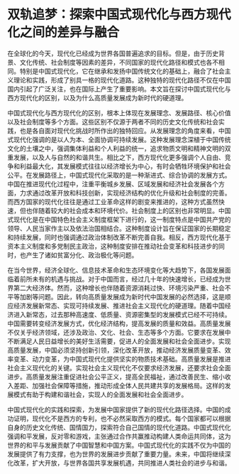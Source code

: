 # 双轨追梦：探索中国式现代化与西方现代化之间的差异与融合 

​		在全球化的今天，现代化已经成为世界各国普遍追求的目标。但是，由于历史背景、文化传统、社会制度等因素的差异，不同国家的现代化路径和模式也各不相同。特别是中国式现代化，它在继承和发扬中国传统文化的基础上，融合了社会主义理论和实践，形成了别具一格的现代化道路。这种独特的现代化路径不仅在中国国内引起了广泛关注，也在国际上产生了重要影响。本文旨在探讨中国式现代化与西方现代化的区别，以及为什么高质量发展成为新时代的硬道理。 

​		中国式现代化与西方现代化的区别，根本上体现在发展理念、发展路径、核心价值以及社会制度等多个方面。这些区别不仅源于两者不同的历史文化传统和社会实践，也是各自面对现代化挑战时所作出的独特回应。从发展理念的角度来看，中国式现代化强调的是以人为本、全面协调可持续发展。这种发展理念深植于中国传统文化的土壤之中，强调集体利益和个人利益的统一，追求物质文明和精神文明的双重发展，以及人与自然的和谐共生。相比之下，西方现代化更多强调个人自由、竞争和利益最大化，其发展模式往往以经济增长为中心，有时会牺牲环境保护和社会公平。在发展路径上，中国式现代化采取的是一种渐进式、综合协调的发展方式。中国在推进现代化过程中，注重平衡城乡发展、区域发展和经济社会发展各个方面，力求通过改革开放和科技创新，实现经济结构的优化升级和社会制度的完善。而西方国家的现代化往往是通过工业革命这样的剧变来推进的，这种方式虽然快速，但也伴随着较大的社会成本和环境代价。社会制度上的区别也非常明显。中国式现代化是在中国特色社会主义制度框架下进行的，这一制度特点是中国共产党的领导、人民当家作主以及依法治国相结合。这种制度设计旨在保证国家的长期稳定和持续发展，同时也强调通过政治体制改革不断完善自我。相反，西方现代化基于资本主义制度和多党制民主政治，这种制度安排在推动社会变革和科技进步的同时，也产生了诸如贫富分化、政治极化等问题。 

​		在当今世界，经济全球化、信息技术革命和生态环境变化等大趋势下，各国发展面临着前所未有的机遇与挑战。对于中国而言，经过几十年的快速增长，已经成为世界第二大经济体。然而，这种增长也伴随着资源消耗过快、环境污染严重、社会不平等加剧等问题。因此，转向高质量发展成为新时代中国发展的必然选择，这是顺应经济发展新常态、实现可持续发展、推进社会主义现代化的硬道理。随着中国经济进入新常态，过去那种高速度、低质量、资源密集型的发展模式已经不可持续。中国需要转变经济发展方式，优化经济结构，提高发展的质量和效益。高质量发展不仅关乎经济领域，还涉及政治、文化、社会、生态等多个方面。它要求在发展中不断满足人民日益增长的美好生活需要，促进人的全面发展和社会全面进步。实现高质量发展，中国必须坚持创新引领，深化改革开放，推动经济发展质量变革、效率变革、动力变革，为中国式现代化提供坚实的物质技术基础。高质量发展是推进社会主义现代化的关键。实现社会主义现代化不仅要求经济发展，还要求社会全面进步。高质量发展注重促进社会公平正义，提高全民福祉，通过改善民生、缩小收入差距、加强社会保障等措施，推动形成全体人民共建共享的发展格局。这样的发展模式有助于构建和谐社会，实现人的全面发展和社会全面进步。 

​		中国式现代化的实践和探索，为发展中国家提供了新的现代化路径选择。中国的成功证明，现代化不是西方的专利，也不必然采取西方的模式。每个国家都可以根据自身的历史文化传统、国情国力，探索符合自己国情的现代化道路。中国式现代化强调和平发展，反对零和游戏，主张通过合作共赢推动构建人类命运共同体，这为世界的和平与发展贡献了中国智慧和中国方案。中国式现代化的实践不仅为中国的发展提供了有力支撑，也为世界的发展进步贡献了重要力量。未来，中国将继续深化改革，扩大开放，与世界各国共享发展机遇，共同推进人类社会的进步与和谐。
